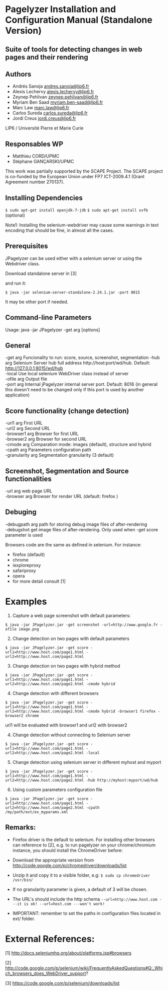 Pagelyzer Installation and Configuration Manual (Standalone Version)
====================================================================

Suite of tools for detecting changes in web pages and their rendering
---------------------------------------------------------------------

Authors
-------
* Andrés Sanoja <andres.sanoja@lip6.fr>
* Alexis Lechervy <alexis.lechervy@lip6.fr> 
* Zeynep Pehlivan <zeynep.pehlivan@lip6.fr>
* Myriam Ben Saad <myriam.ben-saad@lip6.fr>
* Marc Law <marc.law@lip6.fr>
* Carlos Sureda <carlos.sureda@lip6.fr>
* Jordi Creus <jordi.creus@lip6.fr>

LIP6 / Université Pierre et Marie Curie

Responsables WP
---------------

* Matthieu CORD/UPMC
* Stéphane GANÇARSKI/UPMC

This work was partially supported by the SCAPE Project. The SCAPE project is co-funded
by the European Union under FP7 ICT-2009.4.1 (Grant Agreement number 270137).


## Installing Dependencies

`$ sudo apt-get install openjdk-7-jdk`
`$ sudo apt-get install xvfb` (optional)

Note1: Installing the selenium-webdriver may cause some warnings in text encoding that should be
fine, in almost all the cases.

## Prerequisites

JPagelyzer can be used either with a selenium server or using the Webdriver class.

Download standalone server in [3]

and run it:

`$ java -jar selenium-server-standalone-2.24.1.jar -port 8015`

It may be other port if needed.

## Command-line Parameters


Usage: java -jar JPagelyzer -get arg [options]

General
---------------- 
 
 -get arg           Funcionality to run: score, source, screenshot, segmentation -hub arg Selenium Server hub full address http://host:port/wd/hub. Default: http://127.0.0.1:8015/wd/hub  
 -local               Use local selenium WebDriver class instead of server  
 -ofile arg         Output file  
 -port arg          Internal jPagelyzer internal server port. Default: 8016 (in general this doesn't need to be changed only if this port is used by another application)  

Score functionality (change detection)
---------------------------------------
   
 -url1 arg          First URL  
 -url2 arg          Second URL  
 -browser1 arg      Browser for first URL  
 -browser2 arg      Browser for second URL  
 -cmode arg         Comparation mode: images (default), structure and hybrid  
 -cpath arg         Parameters configuration path  
 -granularity arg   Segmentation granularity (3 default)  
 
Screenshot, Segmentation and Source functionalities
-----------------------------------------------------  
 
 -url arg           web page URL  
 -browser arg		  Browser for render URL (default: firefox )  

Debuging
------------------ 
 -debugpath arg     path for storing debug image files of after-rendering  
 -debugshot           get image files of after-rendering. Only used when -get score parameter is used  

Browsers code are the same as defined in selenium. For instance:  
* firefox (default)
* chrome
* iexploreproxy
* safariproxy
* opera
* for more detail consult [1]

# Examples

1. Capture a web page screenshot with default parameters:

`$ java -jar JPagelyzer.jar -get screenshot -url=http://www.google.fr -ofile image.png`

2. Change detection on two pages with default parameters

`$ java -jar JPagelyzer.jar -get score -url1=http://www.host.com/page1.html -url2=http://www.host.com/page2.html`

3. Change detection on two pages with hybrid method

`$ java -jar JPagelyzer.jar -get score -url1=http://www.host.com/page1.html -url2=http://www.host.com/page2.html -cmode hybrid`

4. Change detection with different browsers

`$ java -jar JPagelyzer.jar -get score -url1=http://www.host.com/page1.html -url2=http://www.host.com/page2.html -cmode hybrid -browser1 firefox -browser2 chrome`

url1 will be evaluated with browser1 and url2 with browser2

4. Change detection without connecting to Selenium server

`$ java -jar JPagelyzer.jar -get score -url1=http://www.host.com/page1.html -url2=http://www.host.com/page2.html -local`

5. Change detection using selenium server in different myhost and myport

`$ java -jar JPagelyzer.jar -get score -url1=http://www.host.com/page1.html -url2=http://www.host.com/page2.html -hub http://myhost:myport/wd/hub`

6. Using custom parameters configuration file

`$ java -jar JPagelyzer.jar -get score -url1=http://www.host.com/page1.html -url2=http://www.host.com/page2.html -cpath /my/path/ext/ex_myparams.xml`


## Remarks:
* Firefox driver is the default to selenium. For installing other browsers can reference to [2],
e.g. to run pagelyzer on your chrome/chromium instance, you should install the ChromeDriver before:
* Download the appropriate version from http://code.google.com/p/chromedriver/downloads/list 
* Unzip it and copy it to a visible folder, e.g:
  `$ sudo cp chromedriver /usr/bin/`

* If no granularity parameter is given, a default of 3 will be chosen.
* The URL's should include the http schema
`--url=http://www.host.com ---it is ok!
 --url=host.com ---won't work!`

* IMPORTANT: remember to set the paths in configuration files located in ext/ folder.

# External References:

[1] http://docs.seleniumhq.org/about/platforms.jsp#browsers  

[2] http://code.google.com/p/selenium/wiki/FrequentlyAskedQuestions#Q:_Which_browsers_does_WebDriver_support?  

[3] https://code.google.com/p/selenium/downloads/list  
